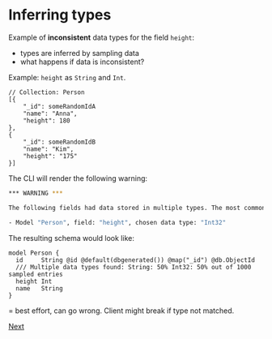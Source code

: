 # Inferring types

Example of **inconsistent** data types for the field `height`:

- types are inferred by sampling data
- what happens if data is inconsistent?

Example: `height` as `String` and `Int`.

```tsx
// Collection: Person
[{
	"_id": someRandomIdA
	"name": "Anna",
	"height": 180
},
{
	"_id": someRandomIdB
	"name": "Kim",
	"height": "175"
}]
```

The CLI will render the following warning:

```bash
*** WARNING ***

The following fields had data stored in multiple types. The most common type was chosen. If loading data with a type that does not match the one in the data model, the client will crash. Please see the issue: https://github.com/prisma/prisma/issues/9654

- Model "Person", field: "height", chosen data type: "Int32"
```

The resulting schema would look like:

```tsx
model Person {
  id     String @id @default(dbgenerated()) @map("_id") @db.ObjectId
  /// Multiple data types found: String: 50% Int32: 50% out of 1000 sampled entries
  height Int
  name   String
}
```

= best effort, can go wrong. Client might break if type not matched.

[Next](./05-without-composite-types.md)